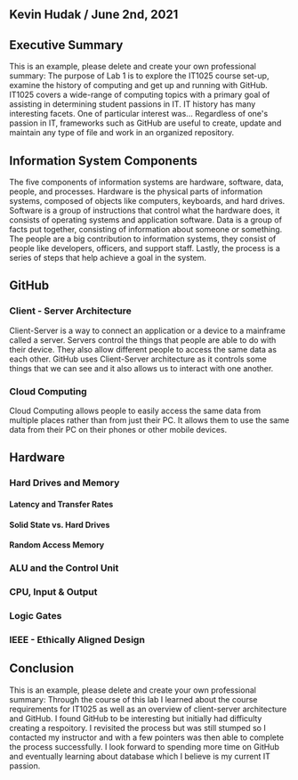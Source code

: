 ## Kevin Hudak / June 2nd, 2021

## Executive Summary
This is an example, please delete and create your own professional summary:
The purpose of Lab 1 is to explore the IT1025 course set-up, examine the history of computing and get up and running with GitHub. IT1025 covers a wide-range of computing topics with a primary goal of assisting in determining student passions in IT.  IT history has many interesting facets. One of particular interest was... Regardless of one's passion in IT, frameworks such as GitHub are useful to create, update and maintain any type of file and work in an organized repository.

## Information System Components
The five components of information systems are hardware, software, data, people, and processes. Hardware is the physical parts of information systems, composed of objects like computers, keyboards, and hard drives. Software is a group of instructions that control what the hardware does, it consists of operating systems and application software. Data is a group of facts put together, consisting of information about someone or something. The people are a big contribution to information systems, they consist of people like developers, officers, and support staff. Lastly, the process is a series of steps that help achieve a goal in the system.
## GitHub
### Client - Server Architecture
Client-Server is a way to connect an application or a device to a mainframe called a server. Servers control the things that people are able to do with their device. They also allow different people to access the same data as each other. GitHub uses Client-Server architecture as it controls some things that we can see and it also allows us to interact with one another.
### Cloud Computing
Cloud Computing allows people to easily access the same data from multiple places rather than from just their PC. It allows them to use the same data from their PC on their phones or other mobile devices.
## Hardware
### Hard Drives and Memory
#### Latency and Transfer Rates
#### Solid State vs. Hard Drives
#### Random Access Memory
### ALU and the Control Unit
### CPU, Input & Output
### Logic Gates 
### IEEE - Ethically Aligned Design

## Conclusion
This is an example, please delete and create your own professional summary:
Through the course of this lab I learned about the course requirements for IT1025 as well as an overview of client-server architecture and GitHub.  I found GitHub to be interesting but initially had difficulty creating a respoitory.  I revisited the process but was still stumped so I contacted my instructor and with a few pointers was then able to complete the process successfully. I look forward to spending more time on GitHub and eventually learning about database which I believe is my current IT passion.
